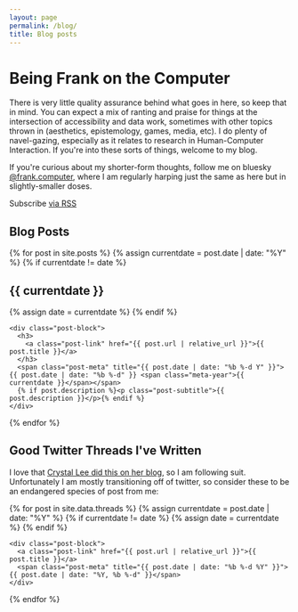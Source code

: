 ```yaml
---
layout: page
permalink: /blog/
title: Blog posts
---
```


# Being Frank on the Computer
There is very little quality assurance behind what goes in here, so keep that in mind. You can expect a mix of ranting and praise for things at the intersection of accessibility and data work, sometimes with other topics thrown in (aesthetics, epistemology, games, media, etc). I do plenty of navel-gazing, especially as it relates to research in Human-Computer Interaction. If you're into these sorts of things, welcome to my blog.

If you're curious about my shorter-form thoughts, follow me on bluesky [@frank.computer](https://bsky.app/profile/frank.computer), where I am regularly harping just the same as here but in slightly-smaller doses.

<!-- {% include search.html %} -->

<p class="rss-subscribe">Subscribe <a href="{{ "/feed.xml" | absolute_url }}">via RSS</a></p>

## Blog Posts

<div class="post-list">
  {% for post in site.posts %}
    {% assign currentdate = post.date | date: "%Y" %}
    {% if currentdate != date %}
      <h2 id="y{{ currentdate }}" class="year">{{ currentdate }}</h2>
      {% assign date = currentdate %}
    {% endif %}

    <div class="post-block">
      <h3>
        <a class="post-link" href="{{ post.url | relative_url }}">{{ post.title }}</a>
      </h3>
      <span class="post-meta" title="{{ post.date | date: "%b %-d Y" }}">{{ post.date | date: "%b %-d" }} <span class="meta-year">{{ currentdate }}</span></span>
      {% if post.description %}<p class="post-subtitle">{{ post.description }}</p>{% endif %}
    </div>
  {% endfor %}
</div>

## Good Twitter Threads I've Written
I love that [Crystal Lee did this on her blog](https://crystaljjlee.com/index/), so I am following suit. Unfortunately I am mostly transitioning off of twitter, so consider these to be an endangered species of post from me:

<div class="post-list twitter-posts">
  {% for post in site.data.threads %}
    {% assign currentdate = post.date | date: "%Y" %}
    {% if currentdate != date %}
      {% assign date = currentdate %}
    {% endif %}

    <div class="post-block">
      <a class="post-link" href="{{ post.url | relative_url }}">{{ post.title }}</a>
      <span class="post-meta" title="{{ post.date | date: "%b %-d %Y" }}">{{ post.date | date: "%Y, %b %-d" }}</span>
    </div>
  {% endfor %}
</div>
